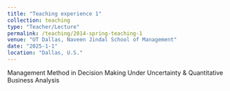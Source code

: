 ```yaml
---
title: "Teaching experience 1"
collection: teaching
type: "Teacher/Lecture"
permalink: /teaching/2014-spring-teaching-1
venue: "UT Dallas, Naveen Jindal School of Management"
date: "2025-1-1"
location: "Dallas, U.S."
---
```


Management Method in Decision Making Under Uncertainty & Quantitative Business Analysis   


